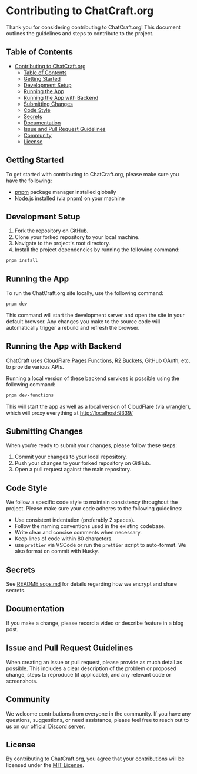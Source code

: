 # Contributing to ChatCraft.org

Thank you for considering contributing to ChatCraft.org! This document outlines the guidelines and steps to contribute to the project.

## Table of Contents

- [Contributing to ChatCraft.org](#contributing-to-chatcraftorg)
  - [Table of Contents](#table-of-contents)
  - [Getting Started](#getting-started)
  - [Development Setup](#development-setup)
  - [Running the App](#running-the-app)
  - [Running the App with Backend](#running-the-app-with-backend)
  - [Submitting Changes](#submitting-changes)
  - [Code Style](#code-style)
  - [Secrets](#secrets)
  - [Documentation](#documentation)
  - [Issue and Pull Request Guidelines](#issue-and-pull-request-guidelines)
  - [Community](#community)
  - [License](#license)

## Getting Started

To get started with contributing to ChatCraft.org, please make sure you have the following:

- [pnpm](https://pnpm.io) package manager installed globally
- [Node.js](https://nodejs.org) installed (via pnpm) on your machine

## Development Setup

1. Fork the repository on GitHub.
2. Clone your forked repository to your local machine.
3. Navigate to the project's root directory.
4. Install the project dependencies by running the following command:

```bash
pnpm install
```

## Running the App

To run the ChatCraft.org site locally, use the following command:

```bash
pnpm dev
```

This command will start the development server and open the site in your default browser. Any changes you make to the source code will automatically trigger a rebuild and refresh the browser.

## Running the App with Backend

ChatCraft uses [CloudFlare Pages Functions](https://developers.cloudflare.com/pages/platform/functions/), [R2 Buckets](https://developers.cloudflare.com/r2/), GitHub OAuth, etc. to provide various APIs.

Running a local version of these backend services is possible using the following command:

```bash
pnpm dev-functions
```

This will start the app as well as a local version of CloudFlare (via [wrangler](https://developers.cloudflare.com/workers/wrangler/)), which will proxy everything at <http://localhost:9339/>

## Submitting Changes

When you're ready to submit your changes, please follow these steps:

1. Commit your changes to your local repository.
2. Push your changes to your forked repository on GitHub.
3. Open a pull request against the main repository.

## Code Style

We follow a specific code style to maintain consistency throughout the project. Please make sure your code adheres to the following guidelines:

- Use consistent indentation (preferably 2 spaces).
- Follow the naming conventions used in the existing codebase.
- Write clear and concise comments when necessary.
- Keep lines of code within 80 characters.
- use `prettier` via VSCode or run the `prettier` script to auto-format. We also format on commit with Husky.

## Secrets

See [README.sops.md](./README.sops.md) for details regarding how we encrypt and share secrets.

## Documentation

If you make a change, please record a video or describe feature in a blog post.

## Issue and Pull Request Guidelines

When creating an issue or pull request, please provide as much detail as possible. This includes a clear description of the problem or proposed change, steps to reproduce (if applicable), and any relevant code or screenshots.

## Community

We welcome contributions from everyone in the community. If you have any questions, suggestions, or need assistance, please feel free to reach out to us on our [official Discord server](https://discord.gg/A3gmeJY9).

## License

By contributing to ChatCraft.org, you agree that your contributions will be licensed under the [MIT License](https://opensource.org/licenses/MIT).
